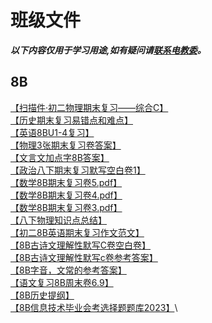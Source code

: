 # 班级文件
_**以下内容仅用于学习用途,如有疑问请[联系电教委](https://github.com/zelihole#contact-me-联系我)。**_
## 8B
[【扫描件·初二物理期末复习——综合C】](https://jms-class-five.github.io/files/pdf/%E6%89%AB%E6%8F%8F%E4%BB%B6_%E5%88%9D%E4%BA%8C%E7%89%A9%E7%90%86%E6%9C%9F%E6%9C%AB%E5%A4%8D%E4%B9%A0%E2%80%94%E2%80%94%E7%BB%BC%E5%90%88C.pdf)\
[【历史期末复习易错点和难点】](https://jms-class-five.github.io/files/pdf/%E5%8E%86%E5%8F%B2%E6%9C%9F%E6%9C%AB%E5%A4%8D%E4%B9%A0%E6%98%93%E9%94%99%E7%82%B9%E5%92%8C%E9%9A%BE%E7%82%B9.pdf)\
[【英语8BU1-4复习】](https://jms-class-five.github.io/files/pdf/8BU1-4%E5%A4%8D%E4%B9%A0.pdf)\
[【物理3张期末复习卷答案】](https://jms-class-five.github.io/files/pdf/3%E5%BC%A0%E6%9C%9F%E6%9C%AB%E5%A4%8D%E4%B9%A0%E5%8D%B7%E7%AD%94%E6%A1%88.pdf)\
[【文言文加点字8B答案】](https://jms-class-five.github.io/files/pdf/%E6%96%87%E8%A8%80%E6%96%87%E5%8A%A0%E7%82%B9%E5%AD%97%20%E7%AD%94%E6%A1%88.pdf)\
[【政治八下期末复习默写空白卷1】](https://jms-class-five.github.io/files/pdf/%E6%94%BF%E6%B2%BB%E5%85%AB%E4%B8%8B%E6%9C%9F%E6%9C%AB%E5%A4%8D%E4%B9%A0%E9%BB%98%E5%86%991.pdf)\
[【数学8B期末复习卷5.pdf】](https://jms-class-five.github.io/files/pdf/%E6%95%B0%E5%AD%A68B%E6%9C%9F%E6%9C%AB%E5%A4%8D%E4%B9%A0%E5%8D%B75.pdf)\
[【数学8B期末复习卷4.pdf】](https://jms-class-five.github.io/files/pdf/%E6%95%B0%E5%AD%A68B%E6%9C%9F%E6%9C%AB%E5%A4%8D%E4%B9%A0%E5%8D%B74.pdf)\
[【数学8B期末复习卷3.pdf】](https://jms-class-five.github.io/files/pdf/%E6%95%B0%E5%AD%A68B%E6%9C%9F%E6%9C%AB%E5%A4%8D%E4%B9%A0%E5%8D%B73.pdf)\
[【八下物理知识点总结】](https://JMS-Class-five.github.io/files/pdf/八下物理知识点总结.pdf)\
[【初二8B英语期末复习作文范文】](https://JMS-Class-five.github.io/files/pdf/初二英语期末复习作文范文.pdf)\
[【8B古诗文理解性默写C卷空白卷】](https://JMS-Class-five.github.io/files/pdf/古诗文理解性默写C卷空白卷.pdf)\
[【8B古诗文理解性默写c卷参考答案】](https://JMS-Class-five.github.io/files/pdf/古诗文理解性默写c卷参考答案.pdf)\
[【8B字音，文常的参考答案】](https://JMS-Class-five.github.io/files/pdf/字音，文常%20参考答案.pdf)\
[【语文复习8B周末卷6.9】](https://JMS-Class-five.github.io/files/pdf/语文复习8B周末卷6.9.pdf)\
[【8B历史提纲】](https://jms-class-five.github.io/files/pdf/8B%E5%8E%86%E5%8F%B2%E6%8F%90%E7%BA%B2.pdf)\
[【8B信息技术毕业会考选择题题库2023】](https://jms-class-five.github.io/files/pdf/8B信息技术毕业会考选择题题库2023.pdf)\
